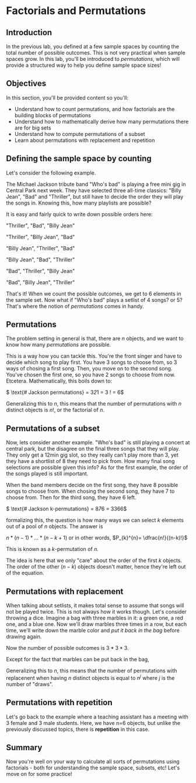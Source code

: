 
# Factorials and Permutations



## Introduction

In the previous lab, you defined at a few sample spaces by counting the total number of possible outcomes. This is not very practical when sample spaces grow. In this lab, you'll be introduced to *permutations*, which will provide a structured way to help you define sample space sizes!

## Objectives

In this section, you'll be provided content so you'll:
- Understand how to count permutations, and how factorials are the building blocks of permutations
- Understand how to mathematically derive how many permutations there are for big sets
- Understand how to compute permutations of a subset
- Learn about permutations with replacement and repetition

## Defining the sample space by counting

Let's consider the following example.

The Michael Jackson tribute band "Who's bad" is playing a free mini gig in Central Park next week. They have selected three all-time classics: "Billy Jean", "Bad" and "Thriller", but still have to decide the order they will play the songs in. Knowing this, how many playlists are possible?

It is easy and fairly quick to write down possible orders here:

"Thriller", "Bad", "Billy Jean"

"Thriller", "Billy Jean", "Bad"

"Billy Jean", "Thriller", "Bad"

"Billy Jean", "Bad", "Thriller"

"Bad", "Thriller", "Billy Jean"

"Bad", "Billy Jean", "Thriller"

That's it! When we count the possible outcomes, we get to 6 elements in the sample set. Now what if "Who's bad" plays a setlist of 4 songs? or 5? That's where the notion of *permutations* comes in handy.


## Permutations

The problem setting in general is that, there are $n$ objects, and we want to know how many *permutations* are possible.

This is a way how you can tackle this. You're the front singer and have to decide which song to play first. You have 3 songs to choose from, so 3 ways of chosing a first song. Then, you move on to the second song. You've chosen the first one, so you have 2 songs to choose from now. Etcetera. Mathematically, this boils down to:

 $ \text{# Jackson permutations} = 3*2*1 = 3 ! = 6$

Generalizing this to $n$, this means that the number of permutations with $n$ distinct objects is $n!$, or the factorial of $n$.

## Permutations of a subset

Now, lets consider another example. "Who's bad" is still playing a concert at central park, but the disagree on the final three songs that they will play. They only get a 12min gig slot, so they really can't play more than 3, yet they have a shortlist of 8 they need to pick from. How many final song selections are possible given this info? As for the first example, the order of the songs played is still important.

When the band members decide on the first song, they have 8 possible songs to choose from. When chosing the second song, they have 7 to choose from. Then for the third song, they have 6 left.

 $ \text{# Jackson k-permutations} = 8*7*6 = 3366$

formalizing this, the question is how many ways we can select $k$ elements out of a pool of $n$ objects. The answer is 

$n*(n-1)*...*(n-k+1)$ or in other words, $P_{k}^{n}= \dfrac{n!}{(n-k)!}$

This is known as a $k$-permutation of $n$.

The idea is here that we only "care" about the order of the first $k$ objects. The order of the other $(n-k)$ objects doesn't matter, hence they're left out of the equation.

## Permutations with replacement

When talking about setlists, it makes total sense to assume that songs will not be played twice. This is not always how it works though. Let's consider throwing a dice. Imagine a bag with three marbles in it: a green one, a red one, and a blue one. Now we'll draw marbles three times in a row, but each time, we'll write down the marble color and *put it back in the bag* before drawing again.

Now the number of possible outcomes is $3 * 3 * 3$.

Except for the fact that marbles can be  put back in the bag,

Generalizing this to $n$, this means that the number of permutations with replacenent when having $n$ distinct objects is equal to $n^j$ where $j$ is the number of "draws".

## Permutations with repetition

Let's go back to the example where a teaching assistant has a meeting with 3 female and 3 male students. Here, we have n=6 objects, but unlike the previously discussed topics, there is **repetition** in this case. 

## Summary

Now you're well on your way to calculate all sorts of permutations using factorials - both for understanding the sample space, subsets, etc! Let's move on for some practice!
